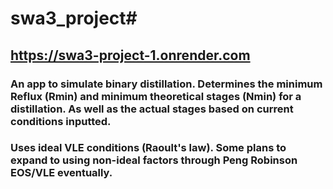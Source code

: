 # swa3_project#
## https://swa3-project-1.onrender.com
### An app to simulate binary distillation. Determines the minimum Reflux (Rmin) and minimum theoretical stages (Nmin) for a distillation. As well as the actual stages based on current conditions inputted.
### Uses ideal VLE conditions (Raoult's law). Some plans to expand to using non-ideal factors through Peng Robinson EOS/VLE eventually.